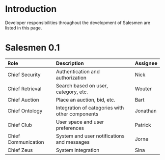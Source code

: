 # Introduction #

Developer responsibilities throughout the development of Salesmen are listed in this page.

# Salesmen 0.1 #

| Role | Description | Assignee |
|:-----|:------------|:---------|
| Chief Security | Authentication and authorization | Nick |
| Chief Retrieval | Search based on user, category, etc. | Wouter |
| Chief Auction | Place an auction, bid, etc. | Bart |
| Chief Ontology | Integration of categories with other components | Jonathan |
| Chief Club | User space and user preferences | Patrick |
| Chief Communication | System and user notifications and messages | Jorne |
| Chief Zeus | System integration | Sina |